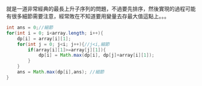 就是一道非常經典的最長上升子序列的問題，不過要先排序，然後實現的過程可能有很多細節需要注意，經常敗在不知道要用變量去存最大值這點上。。。  

```java
int ans = 0;//細節
for(int i = 0; i<array.length; i++){
    dp[i] = array[i][1];
    for(int j = 0; j<i; j++){//j<i,細節
        if(array[i][1]>=array[j][1]){
            dp[i] = Math.max(dp[i], dp[j]+array[i][1]);
        }       
    }
    ans = Math.max(dp[i],ans); //細節
}
```